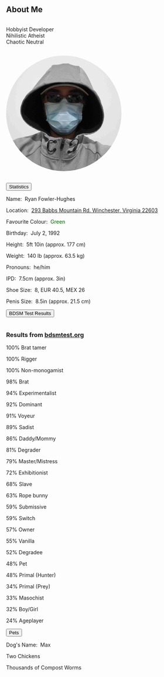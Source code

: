 <h2 id="about">About Me</h2>
<hr style="height:1px; visibility:hidden;" />
<p>Hobbyist Developer<br>Nihilistic Atheist<br>Chaotic Neutral</p>
<hr style="height:1px; visibility:hidden;" />
<img style="border-radius: 50%;" src="/assets/img/me.jpg" alt="Ryan" height="315" width="315"/>
<hr style="height:1px; visibility:hidden;" />
<div class="encase">
	<button class="collapsible" id="stat" data-parent="stat" data-child="stat-child">Statistics</button>
	<div id="stat-child" class="innertext" data-parent="stat">
		<p>Name:&nbsp;&nbsp;Ryan Fowler-Hughes</p>
		<p>Location:&nbsp;&nbsp;<a href="https://www.google.com/maps/place/293+Babbs+Mountain+Rd,+Winchester,+VA+22603/@39.2744651,-78.1799907,17z/data=!3m1!4b1!4m5!3m4!1s0x89b5f115682b0d49:0xa79fd3617adf6fc!8m2!3d39.274461!4d-78.177802" target="_blank">293 Babbs Mountain Rd. Winchester, Virginia 22603</a></p>
		<p>Favourite Colour:&nbsp;&nbsp;<span style="color:#006900;">Green</span></p>
		<p>Birthday:&nbsp;&nbsp;July 2, 1992</p>
		<p>Height:&nbsp;&nbsp;5ft 10in (approx. 177 cm)</p>
		<p>Weight:&nbsp;&nbsp;140 lb (approx. 63.5 kg)</p>
		<p>Pronouns:&nbsp;&nbsp;he/him</p>
		<p>IPD:&nbsp;&nbsp;7.5cm (approx. 3in)</p>
		<p>Shoe Size:&nbsp;&nbsp;8, EUR 40.5, MEX 26</p>
		<p>Penis Size:&nbsp;&nbsp;8.5in (approx. 21.5 cm)</p>
	</div>
	<button class="collapsible" id="bdsmtest" data-parent="bdsmtest" data-child="bdsmtest-child">BDSM Test Results</button>
	<div id="bdsmtest-child" class="innertext center" data-parent="bdsmtest">
		<hr style="height:1px; visibility:hidden;">
		<h3>Results from <a href="https://bdsmtest.org" target="_blank">bdsmtest.org</a></h3>
		<p>100% Brat tamer</p>
		<p>100% Rigger</p>
		<p>100% Non-monogamist</p>
		<p>98% Brat</p>
		<p>94% Experimentalist</p>
		<p>92% Dominant</p>
		<p>91% Voyeur</p>
		<p>89% Sadist</p>
		<p>86% Daddy/Mommy</p>
		<p>81% Degrader</p>
		<p>79% Master/Mistress</p>
		<p>72% Exhibitionist</p>
		<p>68% Slave</p>
		<p>63% Rope bunny</p>
		<p>59% Submissive</p>
		<p>59% Switch</p>
		<p>57% Owner</p>
		<p>55% Vanilla</p>
		<p>52% Degradee</p>
		<p>48% Pet</p>
		<p>48% Primal (Hunter)</p>
		<p>34% Primal (Prey)</p>
		<p>33% Masochist</p>
		<p>32% Boy/Girl</p>
		<p>24% Ageplayer</p>
	</div>
	<button class="collapsible" id="pet" data-parent="pet" data-child="pet-child">Pets</button>
	<div id="pet-child" class="innertext" data-parent="pet">
		<p>Dog's Name:&nbsp;&nbsp;Max</p>
		<p>Two Chickens</p>
		<p>Thousands of Compost Worms</p>
	</div>
</div>
<script src="/assets/js/collapsible.js"></script>